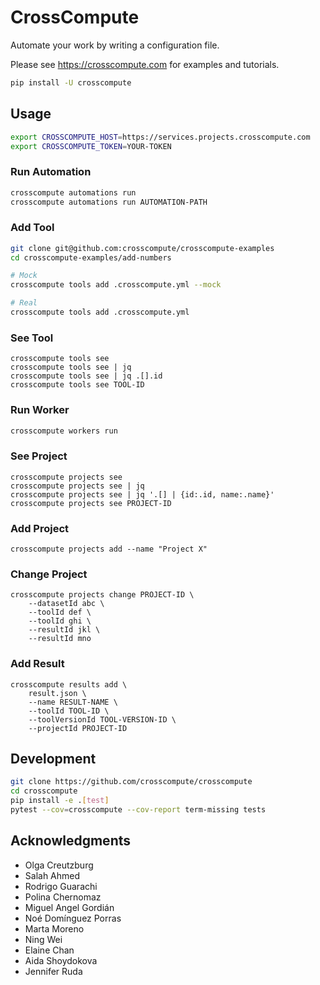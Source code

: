# CrossCompute

Automate your work by writing a configuration file.

Please see https://crosscompute.com for examples and tutorials.

```bash
pip install -U crosscompute
```

## Usage

```bash
export CROSSCOMPUTE_HOST=https://services.projects.crosscompute.com
export CROSSCOMPUTE_TOKEN=YOUR-TOKEN
```

### Run Automation

```bash
crosscompute automations run
crosscompute automations run AUTOMATION-PATH
```

### Add Tool

```bash
git clone git@github.com:crosscompute/crosscompute-examples
cd crosscompute-examples/add-numbers

# Mock
crosscompute tools add .crosscompute.yml --mock

# Real
crosscompute tools add .crosscompute.yml
```

### See Tool

```
crosscompute tools see
crosscompute tools see | jq
crosscompute tools see | jq .[].id
crosscompute tools see TOOL-ID
```

### Run Worker

```bash
crosscompute workers run
```

### See Project

```
crosscompute projects see
crosscompute projects see | jq
crosscompute projects see | jq '.[] | {id:.id, name:.name}'
crosscompute projects see PROJECT-ID
```

### Add Project

```
crosscompute projects add --name "Project X"
```

### Change Project

```
crosscompute projects change PROJECT-ID \
    --datasetId abc \
    --toolId def \
    --toolId ghi \
    --resultId jkl \
    --resultId mno
```

### Add Result

```
crosscompute results add \
    result.json \
    --name RESULT-NAME \
    --toolId TOOL-ID \
    --toolVersionId TOOL-VERSION-ID \
    --projectId PROJECT-ID
```

## Development

```bash
git clone https://github.com/crosscompute/crosscompute
cd crosscompute
pip install -e .[test]
pytest --cov=crosscompute --cov-report term-missing tests
```

## Acknowledgments

- Olga Creutzburg
- Salah Ahmed
- Rodrigo Guarachi
- Polina Chernomaz
- Miguel Angel Gordián
- Noé Domínguez Porras
- Marta Moreno
- Ning Wei
- Elaine Chan
- Aida Shoydokova
- Jennifer Ruda
